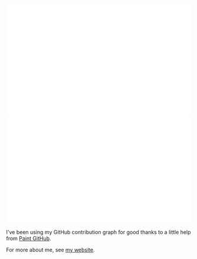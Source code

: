 <a href="https://github.com/jericson/github-stats">

![](https://github.com/jericson/github-stats/blob/master/generated/overview.svg)
![](https://github.com/jericson/github-stats/blob/master/generated/languages.svg)

</a>

I've been using my GitHub contribution graph for good thanks to a little help from [Paint GitHub](https://paintgithub.com/).

For more about me, see [my website](https://jlericson.com/about/). 
